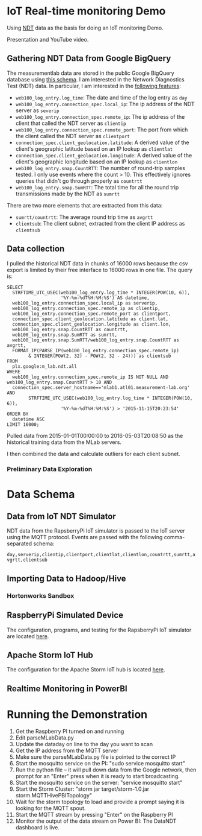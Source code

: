 # IoT Real-time monitoring Demo

Using [NDT](https://www.measurementlab.net/tools/ndt/) data as the basis for doing an IoT monitoring Demo.

Presentation and YouTube video.

## Gathering NDT Data from Google BigQuery

The measurementlab data are stored in the public Google BigQuery database using [this schema](https://www.measurementlab.net/data/bq/schema/). I am interested in the Network Diagnostics Test (NDT) data. In particular, I am interested in the [following features](https://github.com/ndt-project/ndt/wiki/NDTDataFormat):

- `web100_log_entry.log_time`: The date and time of the log entry as `day`
- `web100_log_entry.connection_spec.local_ip`: The ip address of the NDT server as `severip`
- `web100_log_entry.connection_spec.remote_ip`: The ip address of the client that called the NDT server as `clientip`
- `web100_log_entry.connection_spec.remote_port`: The port from which the client called the NDT server as `clientport`
- `connection_spec.client_geolocation.latitude`: A derived value of the client's geographic latitude based on an IP lookup as `clientlat`
- `connection_spec.client_geolocation.longitude`: A derived value of the client's geographic longitude based on an IP lookup as `clientlon`
- `web100_log_entry.snap.CountRTT`:  The number of round-trip samples tested. I only use events where the count > 10. This effectively ignores queries that didn't go through properly as `countrtt`
- `web100_log_entry.snap.SumRTT`: The total time for all the round trip transmissions made by the NDT as `sumrtt`

There are two more elements that are extracted from this data:
- `sumrtt/countrtt`: The average round trip time as `avgrtt`
- `clientsub`: The client subnet, extracted from the client IP address as `clientsub`

## Data collection
I pulled the historical NDT data in chunks of 16000 rows because the csv export is limited by their free interface to 16000 rows in one file. The query is:
 
```
SELECT
  STRFTIME_UTC_USEC(web100_log_entry.log_time * INTEGER(POW(10, 6)),
                    '%Y-%m-%dT%H:%M:%S') AS datetime,
  web100_log_entry.connection_spec.local_ip as serverip,
  web100_log_entry.connection_spec.remote_ip as clientip,
  web100_log_entry.connection_spec.remote_port as clientport,
  connection_spec.client_geolocation.latitude as client.lat,
  connection_spec.client_geolocation.longitude as client.lon,
  web100_log_entry.snap.CountRTT as countrtt,
  web100_log_entry.snap.SumRTT as sumrtt,
  web100_log_entry.snap.SumRTT/web100_log_entry.snap.CountRTT as avgrtt,
  FORMAT_IP(PARSE_IP(web100_log_entry.connection_spec.remote_ip)
        & INTEGER(POW(2, 32) - POW(2, 32 - 24))) as clientsub  
FROM
  plx.google:m_lab.ndt.all
WHERE
  web100_log_entry.connection_spec.remote_ip IS NOT NULL AND web100_log_entry.snap.CountRTT > 10 AND
  connection_spec.server_hostname=='mlab1.atl01.measurement-lab.org' AND 
        STRFTIME_UTC_USEC(web100_log_entry.log_time * INTEGER(POW(10, 6)),
                    '%Y-%m-%dT%H:%M:%S') > '2015-11-15T20:23:54'
ORDER BY
  datetime ASC
LIMIT 16000;
```
 
 
Pulled data from 2015-01-01T00:00:00 to 2016-05-03T20:08:50 as the historical training data from the MLab servers.

I then combined the data and calculate outliers for each client subnet.


### Preliminary Data Exploration


# Data Schema

## Data from IoT NDT Simulator

NDT data from the RapsberryPi IoT simulator is passed to the IoT server using the MQTT protocol. Events are passed with the following comma-separated schema:

`day,serverip,clientip,clientport,clientlat,clientlon,countrtt,sumrtt,avgrtt,clientsub`


## Importing Data to Hadoop/Hive

### Hortonworks Sandbox




## RaspberryPi Simulated Device

The configuration, programs, and testing for the RapsberryPi IoT simulator are located [here](/src/RapsberryPi).

## Apache Storm IoT Hub

The configuration for the Apache Storm IoT hub is located [here](/src/Java).

## Realtime Monitoring in PowerBI



# Running the Demonstration

1. Get the Raspberry PI turned on and running
2. Edit parseMLabData.py
3. Update the dataday on line to the day you want to scan
4. Get the IP address from the MQTT server 
5. Make sure the parseMLabData.py file is pointed to the correct IP
6. Start the mosquitto service on the PI: "sudo service mosquitto start"
7. Run the python file – it will pull down data from the Google network, then prompt for an "Enter" press when it is ready to start broadcasting. 
8. Start the mosquitto service on the server: "service mosquitto start"
9. Start the Storm Cluster: "storm jar target/storm-1.0.jar storm.MQTTHivePBITopology"
10. Wait for the storm topology to load and provide a prompt saying it is looking for the MQTT spout.
11. Start the MQTT stream by pressing "Enter" on the Raspberry PI
12. Monitor the output of the data stream on Power BI: The DataNDT dashboard is live.